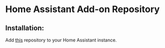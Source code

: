# Home Assistant Add-on Repository

## Installation:

Add [this](https://github.com/casperklein/hassio-addons-dev) repository to your Home Assistant instance.
